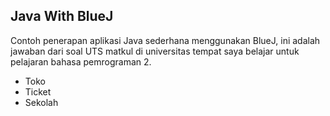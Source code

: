 ## Java With BlueJ

Contoh penerapan aplikasi Java sederhana menggunakan BlueJ, ini adalah jawaban dari soal UTS matkul di universitas tempat saya belajar untuk pelajaran bahasa pemrograman 2.

- Toko 
- Ticket
- Sekolah